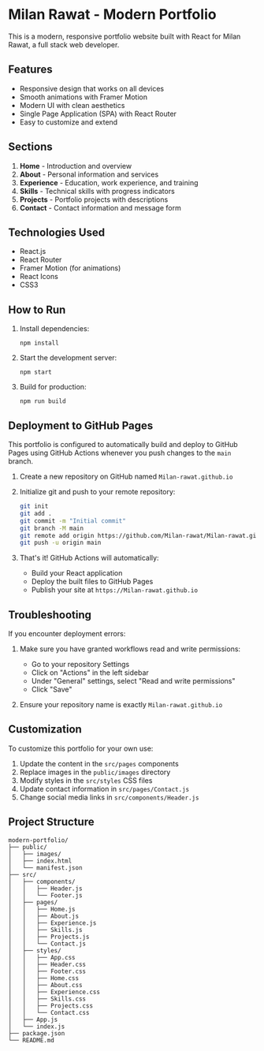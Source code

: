 # Milan Rawat - Modern Portfolio

This is a modern, responsive portfolio website built with React for Milan Rawat, a full stack web developer.

## Features

- Responsive design that works on all devices
- Smooth animations with Framer Motion
- Modern UI with clean aesthetics
- Single Page Application (SPA) with React Router
- Easy to customize and extend

## Sections

1. **Home** - Introduction and overview
2. **About** - Personal information and services
3. **Experience** - Education, work experience, and training
4. **Skills** - Technical skills with progress indicators
5. **Projects** - Portfolio projects with descriptions
6. **Contact** - Contact information and message form

## Technologies Used

- React.js
- React Router
- Framer Motion (for animations)
- React Icons
- CSS3

## How to Run

1. Install dependencies:
   ```
   npm install
   ```

2. Start the development server:
   ```
   npm start
   ```

3. Build for production:
   ```
   npm run build
   ```

## Deployment to GitHub Pages

This portfolio is configured to automatically build and deploy to GitHub Pages using GitHub Actions whenever you push changes to the `main` branch.

1. Create a new repository on GitHub named `Milan-rawat.github.io`

2. Initialize git and push to your remote repository:
   ```bash
   git init
   git add .
   git commit -m "Initial commit"
   git branch -M main
   git remote add origin https://github.com/Milan-rawat/Milan-rawat.github.io.git
   git push -u origin main
   ```

3. That's it! GitHub Actions will automatically:
   - Build your React application
   - Deploy the built files to GitHub Pages
   - Publish your site at `https://Milan-rawat.github.io`

## Troubleshooting

If you encounter deployment errors:

1. Make sure you have granted workflows read and write permissions:
   - Go to your repository Settings
   - Click on "Actions" in the left sidebar
   - Under "General" settings, select "Read and write permissions"
   - Click "Save"

2. Ensure your repository name is exactly `Milan-rawat.github.io`

## Customization

To customize this portfolio for your own use:

1. Update the content in the `src/pages` components
2. Replace images in the `public/images` directory
3. Modify styles in the `src/styles` CSS files
4. Update contact information in `src/pages/Contact.js`
5. Change social media links in `src/components/Header.js`

## Project Structure

```
modern-portfolio/
├── public/
│   ├── images/
│   ├── index.html
│   └── manifest.json
├── src/
│   ├── components/
│   │   ├── Header.js
│   │   └── Footer.js
│   ├── pages/
│   │   ├── Home.js
│   │   ├── About.js
│   │   ├── Experience.js
│   │   ├── Skills.js
│   │   ├── Projects.js
│   │   └── Contact.js
│   ├── styles/
│   │   ├── App.css
│   │   ├── Header.css
│   │   ├── Footer.css
│   │   ├── Home.css
│   │   ├── About.css
│   │   ├── Experience.css
│   │   ├── Skills.css
│   │   ├── Projects.css
│   │   └── Contact.css
│   ├── App.js
│   └── index.js
├── package.json
└── README.md
```
